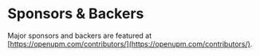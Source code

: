 # Sponsors & Backers

Major sponsors and backers are featured at [https://openupm.com/contributors/](https://openupm.com/contributors/).
